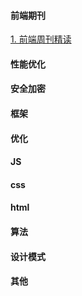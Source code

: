 
#### 前端期刊

[1. 前端周刊精读](https://github.com/dt-fe/weekly)


#### 性能优化


#### 安全加密


#### 框架


#### 优化


#### JS


#### css


#### html

#### 算法


#### 设计模式


#### 其他
